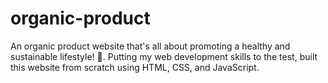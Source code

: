 # organic-product
An organic product website that's all about promoting a healthy and sustainable lifestyle! 🌱.  Putting my web development skills to the test, built this website from scratch using HTML, CSS, and JavaScript.
